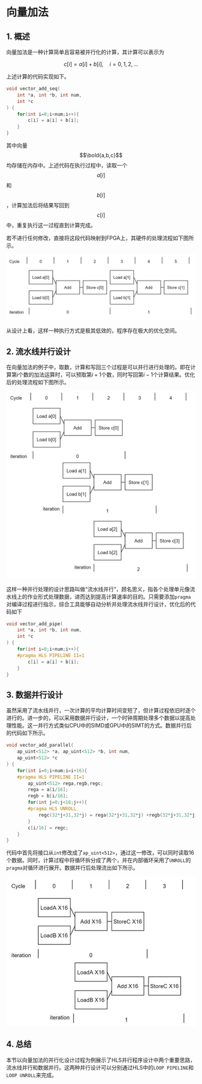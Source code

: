 # 向量加法

## 1. 概述

向量加法是一种计算简单且容易被并行化的计算，其计算可以表示为

$$
c[i] = a[i] + b[i], \quad i=0,1,2,...
$$

上述计算的代码实现如下。

```c
void vector_add_seq(
    int *a, int *b, int num,
    int *c
) {
    for(int i=0;i<num;i++){
        c[i] = a[i] + b[i];
    }
}
```

其中向量 $$\bold{a,b,c}$$ 均存储在内存中。上述代码在执行过程中，读取一个$$a[i]$$和$$b[i]$$，计算加法后将结果写回到$$c[i]$$中，重复执行这一过程直到计算完成。

若不进行任何修改，直接将这段代码映射到FPGA上，其硬件的处理流程如下图所示。

![&#x4E32;&#x884C;&#x6267;&#x884C;](https://raw.githubusercontent.com/cea-wind/blogs_pictures/master/img20200816021803.png)

从设计上看，这样一种执行方式是极其低效的，程序存在极大的优化空间。

## 2. 流水线并行设计

在向量加法的例子中，取数，计算和写回三个过程是可以并行进行处理的。即在计算第$i$个数的加法运算时，可以预取第$i+1$个数，同时写回第$i-1$个计算结果。优化后的处理流程如下图所示。

![&#x6D41;&#x6C34;&#x7EBF;&#x5E76;&#x884C;&#x8BBE;&#x8BA1;](https://raw.githubusercontent.com/cea-wind/blogs_pictures/master/img20200816021928.png)

这样一种并行处理的设计思路叫做“流水线并行”，顾名思义，指各个处理单元像流水线上的作业形式处理数据，进而达到提高计算速率的目的。只需要添加`pragma`对编译过程进行指示，综合工具能够自动分析并处理流水线并行设计，优化后的代码如下

```c
void vector_add_pipe(
    int *a, int *b, int num,
    int *c
) {
    for(int i=0;i<num;i++){
    #pragma HLS PIPELINE II=1
        c[i] = a[i] + b[i];
    }
}
```

## 3. 数据并行设计

虽然采用了流水线并行，一次计算的平均计算时间变短了，但计算过程依旧时逐个进行的。进一步的，可以采用数据并行设计，一个时钟周期处理多个数据以提高处理性能。这一并行方式类似CPU中的SIMD或GPU中的SIMT的方式。数据并行后的代码如下所示。

```c
void vector_add_parallel(
    ap_uint<512> *a, ap_uint<512> *b, int num,
    ap_uint<512> *c
) {
    for(int i=0;i<num;i=i+16){
    #pragma HLS PIPELINE II=1
        ap_uint<512> rega,regb,regc;
        rega = a[i/16];
        regb = b[i/16];
        for(int j=0;j<16;j++){
        #pragma HLS UNROLL
            regc(32*j+31,32*j) = rega(32*j+31,32*j) +regb(32*j+31,32*j);
        }
        c[i/16] = regc;
    }
}
```

代码中首先将接口从`int`修改成了`ap_uint<512>`，通过这一修改，可以同时读取16个数据。同时，计算过程中将循环拆分成了两个，并在内部循环采用了`UNROLL`的`pragma`对循环进行展开。数据并行后处理流出如下所示。

![&#x6570;&#x636E;&#x5E76;&#x884C;&#x8BBE;&#x8BA1;](https://raw.githubusercontent.com/cea-wind/blogs_pictures/master/img20200816022149.png)

## 4. 总结

本节以向量加法的并行化设计过程为例展示了HLS并行程序设计中两个重要思路，流水线并行和数据并行。这两种并行设计可以分别通过HLS中的`LOOP PIPELINE`和`LOOP UNROLL`来完成。

